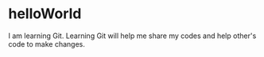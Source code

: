 # helloWorld
I am learning Git.
Learning Git will help me share my codes and help other's code to make changes.
